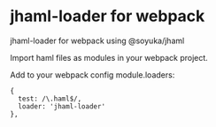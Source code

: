 # jhaml-loader for webpack

jhaml-loader for webpack using @soyuka/jhaml

Import haml files as modules in your webpack project.

Add to your webpack config module.loaders:

```
{
  test: /\.haml$/,
  loader: 'jhaml-loader'
},
```
